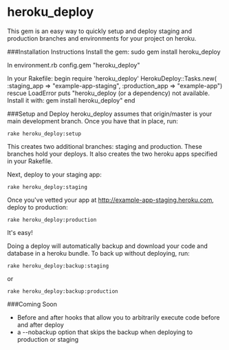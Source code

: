 # heroku_deploy
This gem is an easy way to quickly setup and
deploy staging and production branches and environments for
your project on heroku.

###Installation Instructions
Install the gem:
    sudo gem install heroku_deploy

In environment.rb
    config.gem "heroku_deploy"

In your Rakefile:
    begin
      require 'heroku_deploy'
      HerokuDeploy::Tasks.new(
          :staging_app => "example-app-staging",
          :production_app => "example-app")
    rescue LoadError
      puts "heroku_deploy (or a dependency) not available. Install it with: gem install heroku_deploy"
    end

###Setup and Deploy
heroku_deploy assumes that origin/master is your main development branch.  Once you have that in place, run:

    rake heroku_deploy:setup

This creates two additional branches: staging and production.  These branches hold your deploys.
It also creates the two heroku apps specified in your Rakefile.

Next, deploy to your staging app:

    rake heroku_deploy:staging

Once you've vetted your app at http://example-app-staging.heroku.com, deploy to production:

    rake heroku_deploy:production

It's easy!

Doing a deploy will automatically backup and download your code and database in a heroku bundle.
To back up without deploying, run:

    rake heroku_deploy:backup:staging

or

    rake heroku_deploy:backup:production

###Coming Soon
* Before and after hooks that allow you to arbitrarily execute code before and after deploy
* a --nobackup option that skips the backup when deploying to production or staging
